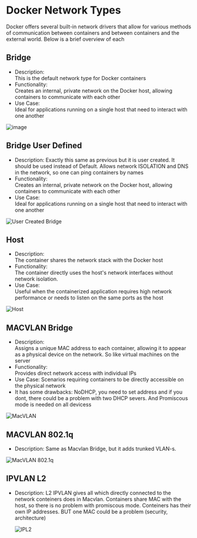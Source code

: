 # Docker Network Types

Docker offers several built-in network drivers that allow for various methods of communication between containers and between containers and the external world. Below is a brief overview of each

## Bridge

- Description:  
    This is the default network type for Docker containers
- Functionality:  
    Creates an internal, private network on the Docker host, allowing containers to communicate with each other
- Use Case:  
    Ideal for applications running on a single host that need to interact with one another

![image](https://github.com/user-attachments/assets/67d25114-48cc-4130-a919-28adc6814263)


## Bridge User Defined

- Description:
    Exactly this same as previous but it is user created. It should be used instead of Default. Allows network ISOLATION and DNS in the network, so one can ping containers by names
- Functionality:  
    Creates an internal, private network on the Docker host, allowing containers to communicate with each other
- Use Case:  
    Ideal for applications running on a single host that need to interact with one another
    
![User Created Bridge](https://github.com/user-attachments/assets/e5490bfc-d3c2-469b-9446-045ffc177b10)


## Host

- Description:  
      The container shares the network stack with the Docker host
- Functionality:  
      The container directly uses the host's network interfaces without network isolation.   
- Use Case:   
      Useful when the containerized application requires high network performance or needs to listen on the same ports as the host

![Host](https://github.com/user-attachments/assets/b5847482-513d-4f65-96fa-b029aca51711)

## MACVLAN Bridge

- Description:  
    Assigns a unique MAC address to each container, allowing it to appear as a physical device on the network. So like virtual machines on the server
- Functionality:  
    Provides direct network access with individual IPs
- Use Case:
    Scenarios requiring containers to be directly accessible on the physical network
- It has some drawbacks: NoDHCP, you need to set address and if you dont, there could be a problem with two DHCP severs. And Promiscous mode is needed on all devicess

![MacVLAN](https://github.com/user-attachments/assets/72e5531e-e7f8-4b69-a429-61046d4f8717)


## MACVLAN 802.1q
- Description:
    Same as Macvlan Bridge, but it adds trunked VLAN-s.
  
![MacVLAN 802.1q](https://github.com/user-attachments/assets/9385ca98-7033-4574-a6ad-f93054c88651)

## IPVLAN L2
- Description:
    L2 IPVLAN gives all which directly connected to the network conteiners does in Macvlan. Containers share MAC with the host, so there is no problem with promiscous mode. Conteiners has their own IP addresses. BUT one MAC could be a problem (security, architecture)

  ![IPL2](https://github.com/user-attachments/assets/798949e4-ccae-4696-9c3b-c77dafdac980)

